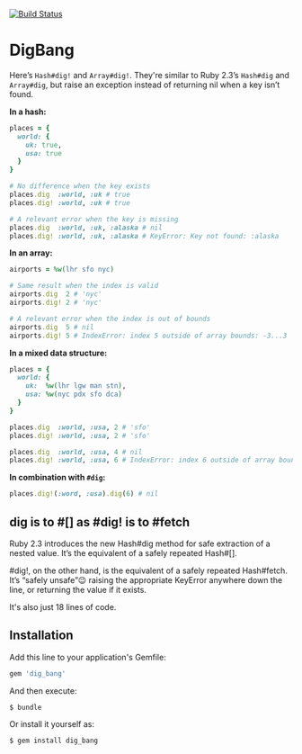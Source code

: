[![Build Status](https://travis-ci.org/dogweather/digbang.svg?branch=master)](https://travis-ci.org/dogweather/digbang)

# DigBang

Here’s `Hash#dig!` and `Array#dig!`. They're similar to Ruby 2.3’s `Hash#dig` and `Array#dig`, but raise an exception instead of returning nil when a key isn’t found.

**In a hash:**

```ruby
places = {
  world: {
    uk: true,
    usa: true
  }
}

# No difference when the key exists
places.dig  :world, :uk # true
places.dig! :world, :uk # true

# A relevant error when the key is missing
places.dig  :world, :uk, :alaska # nil
places.dig! :world, :uk, :alaska # KeyError: Key not found: :alaska
```

**In an array:**

```ruby
airports = %w(lhr sfo nyc)

# Same result when the index is valid
airports.dig  2 # 'nyc'
airports.dig! 2 # 'nyc'

# A relevant error when the index is out of bounds
airports.dig  5 # nil
airports.dig! 5 # IndexError: index 5 outside of array bounds: -3...3
```

**In a mixed data structure:**
```ruby
places = {
  world: {
    uk:  %w(lhr lgw man stn),
    usa: %w(nyc pdx sfo dca)
  }
}

places.dig  :world, :usa, 2 # 'sfo'
places.dig! :world, :usa, 2 # 'sfo'

places.dig  :world, :usa, 4 # nil
places.dig! :world, :usa, 6 # IndexError: index 6 outside of array bounds: -4...4
```

**In combination with `#dig`:**

```ruby
places.dig!(:word, :usa).dig(6) # nil
```

## dig is to #[] as #dig! is to #fetch

Ruby 2.3 introduces the new Hash#dig method for safe extraction of a nested value. It’s the equivalent of a safely repeated Hash#[].

 #dig!, on the other hand, is the equivalent of a safely repeated Hash#fetch. It’s “safely unsafe”😉 raising the appropriate KeyError anywhere down the line, or returning the value if it exists.

It's also just 18 lines of code.

## Installation

Add this line to your application's Gemfile:

```ruby
gem 'dig_bang'
```

And then execute:

    $ bundle

Or install it yourself as:

    $ gem install dig_bang
